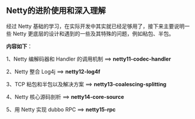## Netty的进阶使用和深入理解

经过 Netty 基础的学习，在实际开发中其实就已经足够用了，接下来主要说明一些 Netty 更底层的设计和遇到的一些及其特殊的问题，例如粘包、半包。

**内容如下**：

1、Netty 编解码器和 Handler 的调用机制 ==> **netty11-codec-handler**

2、Netty 整合 Log4j ==> **netty12-log4f**

3、TCP 粘包和半包以及解决方案 ==> **netty13-coalescing-splitting**

4、Netty 核心源码剖析 ==> **netty14-core-source**

5、用 Netty 实现 dubbo RPC ==> **netty15-rpc**